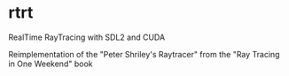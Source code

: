 # rtrt
RealTime RayTracing with SDL2 and CUDA

Reimplementation of the "Peter Shriley's Raytracer" from the "Ray Tracing in One Weekend" book
